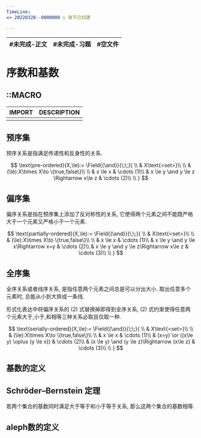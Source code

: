 ```yaml
---
TimeLine: 
=> 20220328--0000000 : 章节已创建

---
```


| #未完成-正文 | #未完成-习题 | #空文件 |
| ------------ | ------------ | ------- |

# 序数和基数

## ::MACRO

| IMPORT | DESCRIPTION |
| ------ | ----------- |
|        |             |

## 预序集

预序关系是指满足传递性和反身性的关系. 

$$
\text{pre-ordered}(X,\le):=
\Field{(\and)}{\;\;}{
	\\
	& X\text{<set>}\\
	\\
	& (\le):X\times X\to \{true,false\}\\
	\\
	& x \le x 
		& \cdots (1)\\
	& x \le y \and y \le z \Rightarrow x\le z 
		& \cdots (2)\\
	\\
}
$$

## 偏序集

偏序关系是指在预序集上添加了反对称性的关系, 它使得两个元素之间不能既严格大于一个元素又严格小于一个元素. 

$$
\text{partially-ordered}(X,\le):=
\Field{(\and)}{\;\;}{
	\\
	& X\text{<set>}\\
	\\
	& (\le):X\times X\to \{true,false\}\\
	\\
	& x \le x
		& \cdots (1)\\
	& x \le y \and y \le x\Rightarrow x=y
		& \cdots (2)\\
	& x \le y \and y \le z\Rightarrow x\le z 
		& \cdots (3)\\
	\\
}
$$

## 全序集

全序关系或者线序关系, 是指任意两个元素之间总是可以分出大小. 取出任意多个元素时, 总能从小到大排成一条线. 

形式化表达中将偏序关系的 $(2)$ 式替换掉即得到全序关系, $(2)$ 式约束使得任意两个元素大于,小于,和相等三种关系必取且仅取一种. 

$$
\text{serially-ordered}(X,\le):=
\Field{(\and)}{\;\;}{
	\\
	& X\text{<set>}\\
	\\
	& (\le):X\times X\to \{true,false\}\\
	\\
	& x \le x
		& \cdots (1)\\
	& (x=y) \or  ((x\le y) \oplus (y \le x)) 
		& \cdots (2)\\
	& (x \le y) \and (y \le z)\Rightarrow (x\le z) 
		& \cdots (3)\\
	\\
}
$$

## 基数的定义

## Schröder–Bernstein 定理

若两个集合的基数同时满足大于等于和小于等于关系, 那么这两个集合的基数相等. 


## aleph数的定义

